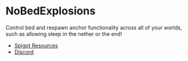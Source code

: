 # NoBedExplosions
Control bed and respawn anchor functionality across all of your worlds, such as allowing sleep in the nether or the end!

* [Spigot Resources](https://www.spigotmc.org/resources/65808/)
* [Discord](https://chat.tehbrian.xyz)
